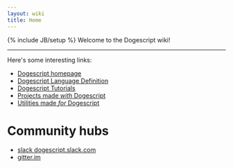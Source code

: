 ```yaml
---
layout: wiki
title: Home
---
```

{% include JB/setup %}
Welcome to the Dogescript wiki!

---

Here's some interesting links:

* [Dogescript homepage](http://dogescript.science/)
* [Dogescript Language Definition](https://github.com/dogescript/dogescript/blob/master/LANGUAGE.md)
* [Dogescript Tutorials](Tutorials)
* [Projects made _with_ Dogescript](Projects)
* [Utilities made _for_ Dogescript](Utilities)

# Community hubs

* [slack dogescript.slack.com](https://dogescript.slack.com/messages)
* [gitter.im](https://gitter.im/dogescript/dogescript)
